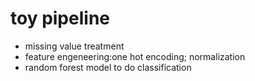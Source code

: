 # toy pipeline 
 -  missing value treatment
 -  feature engeneering:one hot encoding; normalization 
 -  random forest model to do classification
